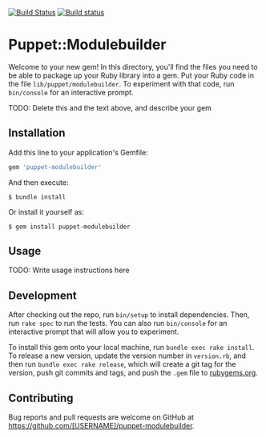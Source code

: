 [![Build Status](https://travis-ci.com/puppetlabs/puppet-modulebuilder.svg?branch=master)](https://travis-ci.com/puppetlabs/puppet-modulebuilder) [![Build status](https://ci.appveyor.com/api/projects/status/j9tosvq4a09iw0bx/branch/master?svg=true)](https://ci.appveyor.com/project/puppetlabs/puppet-modulebuilder/branch/master)

# Puppet::Modulebuilder

Welcome to your new gem! In this directory, you'll find the files you need to be able to package up your Ruby library into a gem. Put your Ruby code in the file `lib/puppet/modulebuilder`. To experiment with that code, run `bin/console` for an interactive prompt.

TODO: Delete this and the text above, and describe your gem

## Installation

Add this line to your application's Gemfile:

```ruby
gem 'puppet-modulebuilder'
```

And then execute:

    $ bundle install

Or install it yourself as:

    $ gem install puppet-modulebuilder

## Usage

TODO: Write usage instructions here

## Development

After checking out the repo, run `bin/setup` to install dependencies. Then, run `rake spec` to run the tests. You can also run `bin/console` for an interactive prompt that will allow you to experiment.

To install this gem onto your local machine, run `bundle exec rake install`. To release a new version, update the version number in `version.rb`, and then run `bundle exec rake release`, which will create a git tag for the version, push git commits and tags, and push the `.gem` file to [rubygems.org](https://rubygems.org).

## Contributing

Bug reports and pull requests are welcome on GitHub at https://github.com/[USERNAME]/puppet-modulebuilder.

